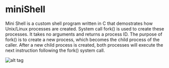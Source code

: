 # miniShell
Mini Shell is a custom shell program written in C that demostrates how Unix/Linux processes are created. System call fork() is used to create these processes. It takes no arguments and returns a process ID. The purpose of fork() is to create a new process, which becomes the child process of the caller. After a new child process is created, both processes will execute the next instruction following the fork() system call.

![alt tag](https://i.imgur.com/E46U8eU.jpg)
